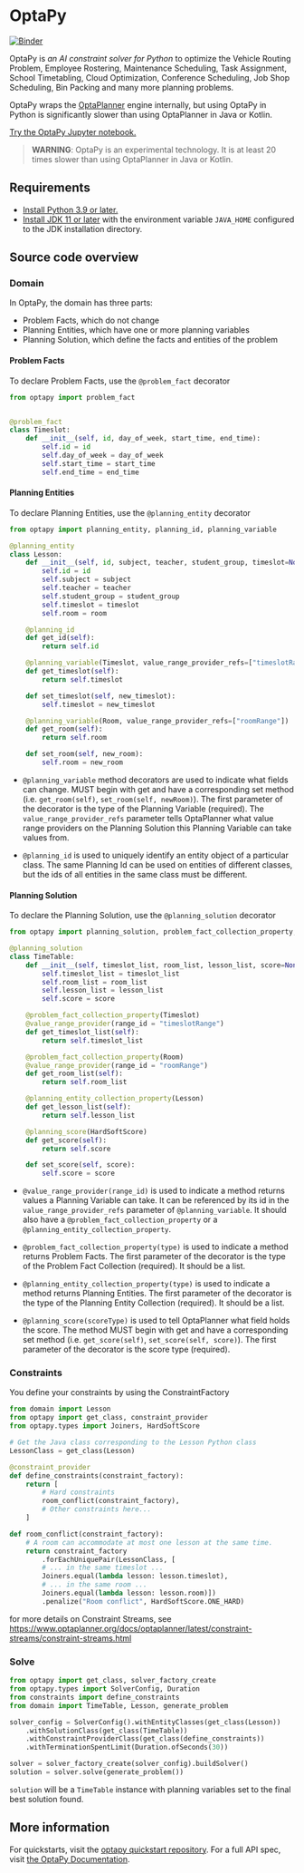 # OptaPy

[![Binder](https://mybinder.org/badge_logo.svg "Launch on Binder")](https://mybinder.org/v2/gh/optapy/optapy-quickstarts/stable?filepath=school-timetabling/school-timetabling-quickstart.ipynb)

OptaPy is *an AI constraint solver for Python* to optimize
the Vehicle Routing Problem, Employee Rostering, Maintenance Scheduling, Task Assignment, School Timetabling,
Cloud Optimization, Conference Scheduling, Job Shop Scheduling, Bin Packing and many more planning problems.

OptaPy wraps the [OptaPlanner](https://www.optaplanner.org/) engine internally,
but using OptaPy in Python is significantly slower than using OptaPlanner in Java or Kotlin.

[Try the OptaPy Jupyter notebook.](https://mybinder.org/v2/gh/optapy/optapy-quickstarts/stable?filepath=school-timetabling/school-timetabling-quickstart.ipynb)

>**WARNING**: OptaPy is an experimental technology.
>It is at least 20 times slower than using OptaPlanner in Java or Kotlin.

## Requirements

- [Install Python 3.9 or later.](https://www.python.org)
- [Install JDK 11 or later](https://adoptium.net) with the environment variable `JAVA_HOME` configured to the JDK installation directory.

## Source code overview

### Domain

In OptaPy, the domain has three parts:

- Problem Facts, which do not change
- Planning Entities, which have one or more planning variables
- Planning Solution, which define the facts and entities of the problem

#### Problem Facts

To declare Problem Facts, use the `@problem_fact` decorator

```python
from optapy import problem_fact


@problem_fact
class Timeslot:
    def __init__(self, id, day_of_week, start_time, end_time):
        self.id = id
        self.day_of_week = day_of_week
        self.start_time = start_time
        self.end_time = end_time
```

#### Planning Entities

To declare Planning Entities, use the `@planning_entity` decorator

```python
from optapy import planning_entity, planning_id, planning_variable

@planning_entity
class Lesson:
    def __init__(self, id, subject, teacher, student_group, timeslot=None, room=None):
        self.id = id
        self.subject = subject
        self.teacher = teacher
        self.student_group = student_group
        self.timeslot = timeslot
        self.room = room

    @planning_id
    def get_id(self):
        return self.id

    @planning_variable(Timeslot, value_range_provider_refs=["timeslotRange"])
    def get_timeslot(self):
        return self.timeslot

    def set_timeslot(self, new_timeslot):
        self.timeslot = new_timeslot

    @planning_variable(Room, value_range_provider_refs=["roomRange"])
    def get_room(self):
        return self.room

    def set_room(self, new_room):
        self.room = new_room
```

- `@planning_variable` method decorators are used to indicate what fields can change. MUST begin with get and have a corresponding set method (i.e. `get_room(self)`, `set_room(self, newRoom)`). The first parameter of the decorator is the type of the Planning Variable (required). The `value_range_provider_refs` parameter tells OptaPlanner what value range providers on the Planning Solution this Planning Variable can take values from.

- `@planning_id` is used to uniquely identify an entity object of a particular class. The same Planning Id can be used on entities of different classes, but the ids of all entities in the same class must be different.

#### Planning Solution

To declare the Planning Solution, use the `@planning_solution` decorator

```python
from optapy import planning_solution, problem_fact_collection_property, value_range_provider, planning_entity_collection_property, planning_score

@planning_solution
class TimeTable:
    def __init__(self, timeslot_list, room_list, lesson_list, score=None):
        self.timeslot_list = timeslot_list
        self.room_list = room_list
        self.lesson_list = lesson_list
        self.score = score

    @problem_fact_collection_property(Timeslot)
    @value_range_provider(range_id = "timeslotRange")
    def get_timeslot_list(self):
        return self.timeslot_list

    @problem_fact_collection_property(Room)
    @value_range_provider(range_id = "roomRange")
    def get_room_list(self):
        return self.room_list

    @planning_entity_collection_property(Lesson)
    def get_lesson_list(self):
        return self.lesson_list

    @planning_score(HardSoftScore)
    def get_score(self):
        return self.score

    def set_score(self, score):
        self.score = score
```

- `@value_range_provider(range_id)` is used to indicate a method returns values a Planning Variable can take. It can be referenced by its id in the `value_range_provider_refs` parameter of `@planning_variable`. It should also have a `@problem_fact_collection_property` or a `@planning_entity_collection_property`.

- `@problem_fact_collection_property(type)` is used to indicate a method returns Problem Facts. The first parameter of the decorator is the type of the Problem Fact Collection (required). It should be a list.

- `@planning_entity_collection_property(type)` is used to indicate a method returns Planning Entities. The first parameter of the decorator is the type of the Planning Entity Collection (required). It should be a list.

- `@planning_score(scoreType)` is used to tell OptaPlanner what field holds the score. The method MUST begin with get and have a corresponding set method (i.e. `get_score(self)`, `set_score(self, score)`). The first parameter of the decorator is the score type (required).

### Constraints

You define your constraints by using the ConstraintFactory
```python
from domain import Lesson
from optapy import get_class, constraint_provider
from optapy.types import Joiners, HardSoftScore

# Get the Java class corresponding to the Lesson Python class
LessonClass = get_class(Lesson)

@constraint_provider
def define_constraints(constraint_factory):
    return [
        # Hard constraints
        room_conflict(constraint_factory),
        # Other constraints here...
    ]

def room_conflict(constraint_factory):
    # A room can accommodate at most one lesson at the same time.
    return constraint_factory
        .forEachUniquePair(LessonClass, [
        # ... in the same timeslot ...
        Joiners.equal(lambda lesson: lesson.timeslot),
        # ... in the same room ...
        Joiners.equal(lambda lesson: lesson.room)])
        .penalize("Room conflict", HardSoftScore.ONE_HARD)
```
for more details on Constraint Streams, see https://www.optaplanner.org/docs/optaplanner/latest/constraint-streams/constraint-streams.html

### Solve

```python
from optapy import get_class, solver_factory_create
from optapy.types import SolverConfig, Duration
from constraints import define_constraints
from domain import TimeTable, Lesson, generate_problem

solver_config = SolverConfig().withEntityClasses(get_class(Lesson))
    .withSolutionClass(get_class(TimeTable))
    .withConstraintProviderClass(get_class(define_constraints))
    .withTerminationSpentLimit(Duration.ofSeconds(30))

solver = solver_factory_create(solver_config).buildSolver()
solution = solver.solve(generate_problem())
```

`solution` will be a `TimeTable` instance with planning
variables set to the final best solution found.

## More information

For quickstarts, visit the [optapy quickstart repository](https://github.com/optapy/optapy-quickstarts).
For a full API spec, visit [the OptaPy Documentation](https://www.optapy.org).
